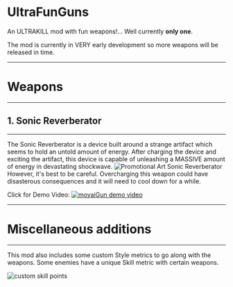# UltraFunGuns
An ULTRAKILL mod with fun weapons!... Well currently **only one**.

The mod is currently in VERY early development so more weapons will be released in time.

______________________________________________________________________________________________
# Weapons
______________________________________________________________________________________________

## 1. Sonic Reverberator

______________________________________________________________________________________________
The Sonic Reverberator is a device built around a strange artifact which seems to hold an untold amount of energy.
After charging the device and exciting the artifact, this device is capable of unleashing a MASSIVE amount of energy in devastating shockwave.
![Promotional Art Sonic Reverberator](https://cdn.discordapp.com/attachments/432329547023908884/1019861005502795816/son342re35.png)
However, it's best to be careful. Overcharging this weapon could have disasterous consequences and it will need to cool down for a while.

Click for Demo Video:
[![moyaiGun demo video](https://img.youtube.com/vi/9hzw5vhXvEc/0.jpg)](https://www.youtube.com/watch?v=9hzw5vhXvEc)
______________________________________________________________________________________________

# Miscellaneous additions
______________________________________________________________________________________________
This mod also includes some custom Style metrics to go along with the weapons. Some enemies have a unique Skill metric with certain weapons.

![custom skill points](https://cdn.discordapp.com/attachments/432329547023908884/1019852616303394876/awdsiuhai.PNG)
